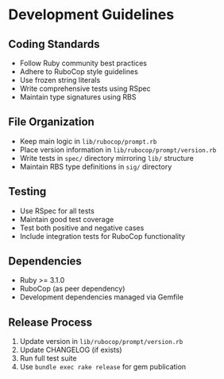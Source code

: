 # Development Guidelines

## Coding Standards
- Follow Ruby community best practices
- Adhere to RuboCop style guidelines
- Use frozen string literals
- Write comprehensive tests using RSpec
- Maintain type signatures using RBS

## File Organization
- Keep main logic in `lib/rubocop/prompt.rb`
- Place version information in `lib/rubocop/prompt/version.rb`
- Write tests in `spec/` directory mirroring `lib/` structure
- Maintain RBS type definitions in `sig/` directory

## Testing
- Use RSpec for all tests
- Maintain good test coverage
- Test both positive and negative cases
- Include integration tests for RuboCop functionality

## Dependencies
- Ruby >= 3.1.0
- RuboCop (as peer dependency)
- Development dependencies managed via Gemfile

## Release Process
1. Update version in `lib/rubocop/prompt/version.rb`
2. Update CHANGELOG (if exists)
3. Run full test suite
4. Use `bundle exec rake release` for gem publication
